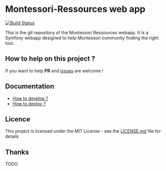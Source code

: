 # Montessori-Ressources web app

[![Build Status](https://travis-ci.org/montessori-ressources/web.svg?branch=master)](https://travis-ci.org/montessori-ressources/web)

This is the git repository of the Montessori Ressources webapp. It is a Symfony
webapp designed to help Montessori community finding the right tool.

## How to help on this project ?

If you want to help **PR** and [issues](https://github.com/montessori-ressources/web/issues) are welcome !

## Documentation
- [How to develop ?](docs/dev.md)
- [How to deploy ?](docs/deploy.md)

## Licence

This project is licensed under the MIT License - see the [LICENSE.md](LICENSE.md) file for details

## Thanks

TODO
